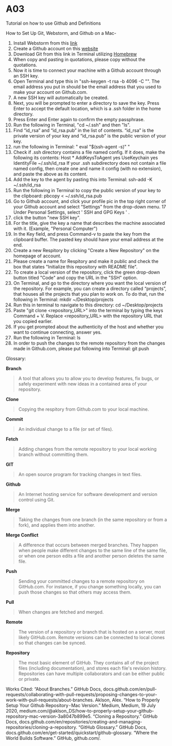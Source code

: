 # A03
Tutorial on how to use Github and Definitions

How to Set Up Git, Webstorm, and Github on a Mac-
1. Install Webstorm from this [link](https://www.jetbrains.com/community/education/#students)
2. Create a Github account on this [website](https://github.com/)
3. Download Git from this link in Terminal utilizing [Homebrew](https://git-scm.com/download/mac)
4. When copy and pasting in quotations, please copy without the quotations. 
5. Now it is time to connect your machine with a Github account through an SSH key. 
6. Open Terminal and type this in "ssh-keygen -t rsa -b 4096 -C "<your email address>". The email address you put in should be the email address that you used to make your account on Github.com. 
7. A new SSH key will automatically be created. 
8. Next, you will be prompted to enter a directory to save the key. Press Enter to accept the default location, which is a .ssh folder in the home directory. 
9. Press Enter and Enter again to confirm the empty passphrase.
10. Run the following in Terminal, "cd ~/.ssh" and then "ls". 
11. Find “id_rsa” and “id_rsa.pub” in the list of contents. “id_rsa” is the private version of your key and “id_rsa.pub” is the public version of your key. 
12. run the following in Terminal: " eval "$(ssh-agent -s)" "
13. Check if .ssh directory contains a file named config. If it does, make the following its contents:
Host *
 AddKeysToAgent yes
 UseKeychain yes
 IdentityFile ~/.ssh/id_rsa
If your .ssh subdirectory does not contain a file named config, then create one and name it config (with no extension), and paste the above as its content. 
14. Add the key to the agent by pasting this into Terminal: ssh-add -K ~/.ssh/id_rsa
15. Run the following in Terminal to copy the public version of your key to the clipboard: pbcopy < ~/.ssh/id_rsa.pub
16. Go to Github account, and click your profile pic in the top right corner of your Github account and select “Settings” from the drop-down menu. 
17  Under Personal Settings, select ' SSH and GPG Keys ' . 
18. click the button "new SSH key".
19. For the title, give the key a name that describes the machine associated with it. (Example, "Personal Computer")
20. In the Key field, and press Command-v to paste the key from the clipboard buffer. The pasted key should have your email address at the end. 
21. Create a new Respitory by clicking "Create a New Repository" on the homepage of account. 
22. Please create a name for Respitory and make it public and check the box that states "Initialize this repository with README file". 
23. To create a local version of the repository, click the green drop-down button titled "Code" and copy the URL in the "SSH" option. 
24. On Terminal, and go to the directory where you want the local version of the repository. For example, you can create a directory called “projects”, that houses all the projects that you plan to work on. To do that, run the following in Terminal: mkdir ~/Desktop/projects
25. Run this in terminal to navigate to this directory: cd ~/Desktop/projects
26. Paste "git clone <repository_URL>" into the terminal by typing the keys Command + V. Replace <repository_URL> with the repository URL that you copied earlier. 
27. If you get prompted about the authenticity of the host and whether you want to continue connecting, answer yes.
28. Run the following in Terminal: ls
29. In order to push the changes to the remote repository from the changes made in Github.com, please put following into Terminal: git push 
                                                                                                               
Glossary:

**Branch**
>A tool that allows you to allow you to develop features, fix bugs, or safely experiment with new ideas in a contained area of your repository.

**Clone**
>Copying the respitory from Github.com to your local machine. 

**Commit**
>An individual change to a file (or set of files). 

**Fetch**
>Adding changes from the remote repository to your local working branch without committing them. 

**GIT**
>An open source program for tracking changes in text files. 

**Github**
>An Internet hosting service for software development and version control using Git. 

**Merge**
>Taking the changes from one branch (in the same repository or from a fork), and applies them into another.

**Merge Conflict**
>A difference that occurs between merged branches. They happen when people make different changes to the same line of the same file, or when one person edits a file and another person deletes the same file. 

**Push**
>Sending your committed changes to a remote repository on GitHub.com. For instance, if you change something locally, you can push those changes so that others may access them.

**Pull**
>When changes are fetched and merged. 

**Remote**
>The version of a repository or branch that is hosted on a server, most likely GitHub.com. Remote versions can be connected to local clones so that changes can be synced.

**Repository**
> The most basic element of GitHub. They contains all of the project files (including documentation), and stores each file's revision history. Repositories can have multiple collaborators and can be either public or private.


Works Cited: 
“About Branches.” GitHub Docs, docs.github.com/en/pull-requests/collaborating-with-pull-requests/proposing-changes-to-your-work-with-pull-requests/about-branches. 
Aklson, Alex. “How to Properly Setup Your Github Repository - Mac Version.” Medium, Medium, 19 July 2020, medium.com/@aklson_DS/how-to-properly-setup-your-github-repository-mac-version-3a8047b899e5. 
“Cloning a Repository.” GitHub Docs, docs.github.com/en/repositories/creating-and-managing-repositories/cloning-a-repository. 
“GitHub Glossary.” GitHub Docs, docs.github.com/en/get-started/quickstart/github-glossary. 
“Where the World Builds Software.” GitHub, github.com/. 

